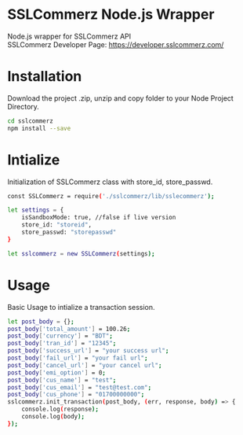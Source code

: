 # SSLCommerz Node.js Wrapper
Node.js wrapper for SSLCommerz API
<br/>SSLCommerz Developer Page: https://developer.sslcommerz.com/

# Installation
Download the project .zip, unzip and copy folder to your Node Project Directory.
```sh
cd sslcommerz
npm install --save
``` 

# Intialize
Initialization of SSLCommerz class with store_id, store_passwd.
```sh
const SSLCommerz = require('./sslcommerz/lib/sslecommerz');

let settings = {
    isSandboxMode: true, //false if live version
    store_id: "storeid",
    store_passwd: "storepasswd"
}

let sslcommerz = new SSLCommerz(settings);

```

# Usage
Basic Usage to intialize a transaction session.
```sh
let post_body = {};
post_body['total_amount'] = 100.26;
post_body['currency'] = "BDT";
post_body['tran_id'] = "12345";
post_body['success_url'] = "your success url";
post_body['fail_url'] = "your fail url";
post_body['cancel_url'] = "your cancel url";
post_body['emi_option'] = 0;
post_body['cus_name'] = "test";
post_body['cus_email'] = "test@test.com";
post_body['cus_phone'] = "01700000000";
sslcommerz.init_transaction(post_body, (err, response, body) => {
    console.log(response);
    console.log(body);
});
```